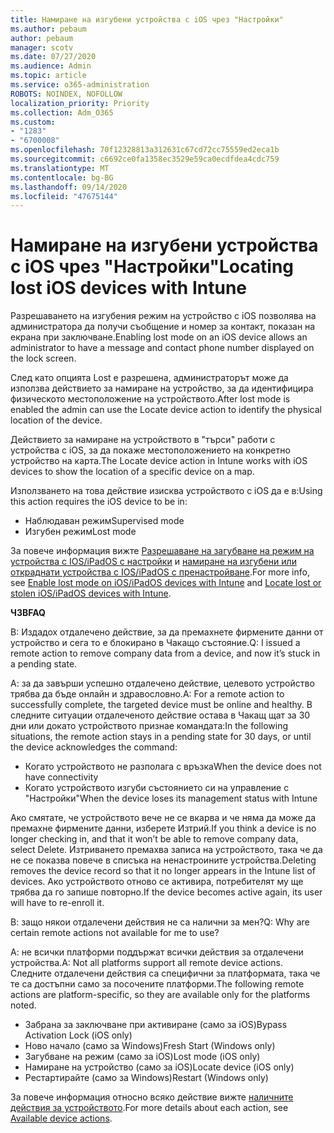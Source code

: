 ```yaml
---
title: Намиране на изгубени устройства с iOS чрез "Настройки"
ms.author: pebaum
author: pebaum
manager: scotv
ms.date: 07/27/2020
ms.audience: Admin
ms.topic: article
ms.service: o365-administration
ROBOTS: NOINDEX, NOFOLLOW
localization_priority: Priority
ms.collection: Adm_O365
ms.custom:
- "1283"
- "6700008"
ms.openlocfilehash: 70f12328813a312631c67cd72cc75559ed2eca1b
ms.sourcegitcommit: c6692ce0fa1358ec3529e59ca0ecdfdea4cdc759
ms.translationtype: MT
ms.contentlocale: bg-BG
ms.lasthandoff: 09/14/2020
ms.locfileid: "47675144"
---
```

# <a name="locating-lost-ios-devices-with-intune"></a><span data-ttu-id="f61f9-102">Намиране на изгубени устройства с iOS чрез "Настройки"</span><span class="sxs-lookup"><span data-stu-id="f61f9-102">Locating lost iOS devices with Intune</span></span>

<span data-ttu-id="f61f9-103">Разрешаването на изгубения режим на устройство с iOS позволява на администратора да получи съобщение и номер за контакт, показан на екрана при заключване.</span><span class="sxs-lookup"><span data-stu-id="f61f9-103">Enabling lost mode on an iOS device allows an administrator to have a message and contact phone number displayed on the lock screen.</span></span>

<span data-ttu-id="f61f9-104">След като опцията Lost е разрешена, администраторът може да използва действието за намиране на устройство, за да идентифицира физическото местоположение на устройството.</span><span class="sxs-lookup"><span data-stu-id="f61f9-104">After lost mode is enabled the admin can use the Locate device action to identify the physical location of the device.</span></span>

<span data-ttu-id="f61f9-105">Действието за намиране на устройството в "търси" работи с устройства с iOS, за да покаже местоположението на конкретно устройство на карта.</span><span class="sxs-lookup"><span data-stu-id="f61f9-105">The Locate device action in Intune works with iOS devices to show the location of a specific device on a map.</span></span>

<span data-ttu-id="f61f9-106">Използването на това действие изисква устройството с iOS да е в:</span><span class="sxs-lookup"><span data-stu-id="f61f9-106">Using this action requires the iOS device to be in:</span></span>

- <span data-ttu-id="f61f9-107">Наблюдаван режим</span><span class="sxs-lookup"><span data-stu-id="f61f9-107">Supervised mode</span></span>
- <span data-ttu-id="f61f9-108">Изгубен режим</span><span class="sxs-lookup"><span data-stu-id="f61f9-108">Lost mode</span></span>

<span data-ttu-id="f61f9-109">За повече информация вижте [Разрешаване на загубване на режим на устройства с IOS/iPadOS с настройки](https://docs.microsoft.com/intune/device-lost-mode) и [намиране на изгубени или откраднати устройства с IOS/iPadOS с пренастройване](https://docs.microsoft.com/intune/device-locate).</span><span class="sxs-lookup"><span data-stu-id="f61f9-109">For more info, see [Enable lost mode on iOS/iPadOS devices with Intune](https://docs.microsoft.com/intune/device-lost-mode) and [Locate lost or stolen iOS/iPadOS devices with Intune](https://docs.microsoft.com/intune/device-locate).</span></span>

<span data-ttu-id="f61f9-110">**ЧЗВ**</span><span class="sxs-lookup"><span data-stu-id="f61f9-110">**FAQ**</span></span>

<span data-ttu-id="f61f9-111">В: Издадох отдалечено действие, за да премахнете фирмените данни от устройство и сега то е блокирано в Чакащо състояние.</span><span class="sxs-lookup"><span data-stu-id="f61f9-111">Q: I issued a remote action to remove company data from a device, and now it’s stuck in a pending state.</span></span>

<span data-ttu-id="f61f9-112">А: за да завърши успешно отдалечено действие, целевото устройство трябва да бъде онлайн и здравословно.</span><span class="sxs-lookup"><span data-stu-id="f61f9-112">A: For a remote action to successfully complete, the targeted device must be online and healthy.</span></span> <span data-ttu-id="f61f9-113">В следните ситуации отдалеченото действие остава в Чакащ щат за 30 дни или докато устройството признае командата:</span><span class="sxs-lookup"><span data-stu-id="f61f9-113">In the following situations, the remote action stays in a pending state for 30 days, or until the device acknowledges the command:</span></span>

- <span data-ttu-id="f61f9-114">Когато устройството не разполага с връзка</span><span class="sxs-lookup"><span data-stu-id="f61f9-114">When the device does not have connectivity</span></span>
- <span data-ttu-id="f61f9-115">Когато устройството изгуби състоянието си на управление с "Настройки"</span><span class="sxs-lookup"><span data-stu-id="f61f9-115">When the device loses its management status with Intune</span></span>

<span data-ttu-id="f61f9-116">Ако смятате, че устройството вече не се вкарва и че няма да може да премахне фирмените данни, изберете Изтрий.</span><span class="sxs-lookup"><span data-stu-id="f61f9-116">If you think a device is no longer checking in, and that it won’t be able to remove company data, select Delete.</span></span> <span data-ttu-id="f61f9-117">Изтриването премахва записа на устройството, така че да не се показва повече в списъка на ненастроините устройства.</span><span class="sxs-lookup"><span data-stu-id="f61f9-117">Deleting removes the device record so that it no longer appears in the Intune list of devices.</span></span> <span data-ttu-id="f61f9-118">Ако устройството отново се активира, потребителят му ще трябва да го запише повторно.</span><span class="sxs-lookup"><span data-stu-id="f61f9-118">If the device becomes active again, its user will have to re-enroll it.</span></span>

<span data-ttu-id="f61f9-119">В: защо някои отдалечени действия не са налични за мен?</span><span class="sxs-lookup"><span data-stu-id="f61f9-119">Q: Why are certain remote actions not available for me to use?</span></span>

<span data-ttu-id="f61f9-120">А: не всички платформи поддържат всички действия за отдалечени устройства.</span><span class="sxs-lookup"><span data-stu-id="f61f9-120">A: Not all platforms support all remote device actions.</span></span> <span data-ttu-id="f61f9-121">Следните отдалечени действия са специфични за платформата, така че те са достъпни само за посочените платформи.</span><span class="sxs-lookup"><span data-stu-id="f61f9-121">The following remote actions are platform-specific, so they are available only for the platforms noted.</span></span>

- <span data-ttu-id="f61f9-122">Забрана за заключване при активиране (само за iOS)</span><span class="sxs-lookup"><span data-stu-id="f61f9-122">Bypass Activation Lock (iOS only)</span></span>
- <span data-ttu-id="f61f9-123">Ново начало (само за Windows)</span><span class="sxs-lookup"><span data-stu-id="f61f9-123">Fresh Start (Windows only)</span></span>
- <span data-ttu-id="f61f9-124">Загубване на режим (само за iOS)</span><span class="sxs-lookup"><span data-stu-id="f61f9-124">Lost mode (iOS only)</span></span>
- <span data-ttu-id="f61f9-125">Намиране на устройство (само за iOS)</span><span class="sxs-lookup"><span data-stu-id="f61f9-125">Locate device (iOS only)</span></span>
- <span data-ttu-id="f61f9-126">Рестартирайте (само за Windows)</span><span class="sxs-lookup"><span data-stu-id="f61f9-126">Restart (Windows only)</span></span>

<span data-ttu-id="f61f9-127">За повече информация относно всяко действие вижте [наличните действия за устройството](https://docs.microsoft.com/intune/device-management#available-device-actions).</span><span class="sxs-lookup"><span data-stu-id="f61f9-127">For more details about each action, see [Available device actions](https://docs.microsoft.com/intune/device-management#available-device-actions).</span></span>